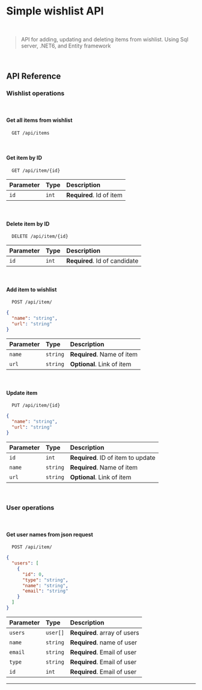 # Simple wishlist API

<br>

> API for adding, updating and deleting items from wishlist.
> Using Sql server, .NET6, and Entity framework
>
<br>

## API Reference

### Wishlist operations

<br>

#### Get all items from wishlist

```
  GET /api/items
```

<br>

#### Get item by ID

```
  GET /api/item/{id}
```

| Parameter | Type  | Description              |
|:----------|:------|:-------------------------|
| `id`      | `int` | **Required**. Id of item |

<br>

#### Delete item by ID

```
  DELETE /api/item/{id}
```

| Parameter | Type  | Description                   |
|:----------|:------|:------------------------------|
| `id`      | `int` | **Required**. Id of candidate |

<br>

#### Add item to wishlist

```
  POST /api/item/
```

```json
{
  "name": "string",
  "url": "string"
}
```

| Parameter | Type       | Description                |
|:----------|:-----------|:---------------------------|
| `name`    | `string`   | **Required**. Name of item |
| `url`     | `string`   | **Optional**. Link of item |

<br>

#### Update item

```
  PUT /api/item/{id}
```

```json
{
  "name": "string",
  "url": "string"
}
```

| Parameter | Type     | Description                              |
|:----------|:---------|:-----------------------------------------|
| `id`      | `int`    | **Required**. ID of item to update       |
| `name`    | `string` | **Required**. Name of item               |
| `url`     | `string` | **Optional**. Link of item               |

<br>

### User operations

<br>

#### Get user names from json request
```
  POST /api/item/
```

```json
{
  "users": [
    {
      "id": 0,
      "type": "string",
      "name": "string",
      "email": "string"
    }
  ]
}
```

| Parameter | Type     | Description                  |
|:----------|:---------|:-----------------------------|
| `users`   | `user[]` | **Required**. array of users |
| `name`    | `string` | **Required**. name of user   |
| `email`   | `string` | **Required**. Email of user  |
| `type`    | `string` | **Required**. Email of user  |
| `id`      | `int`    | **Required**. Email of user  |



---







